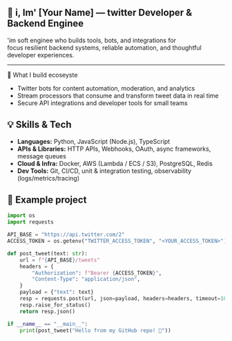## 👋 i, Im' [Your Name] — twitter Developer & Backend Enginee

'im soft enginee who builds tools, bots, and integrations for  
focus  resilient backend systems, reliable automation, and thoughtful developer experiences.

---

 🔭 What I build ecoseyste
- Twitter bots for content automation, moderation, and analytics  
- Stream processors that consume and transform tweet data in real time  
- Secure API integrations and developer tools for small teams

## 💡 Skills & Tech
- **Languages:** Python, JavaScript (Node.js), TypeScript  
- **APIs & Libraries:** HTTP APIs, Webhooks, OAuth, async frameworks, message queues  
- **Cloud & Infra:** Docker, AWS (Lambda / ECS / S3), PostgreSQL, Redis  
- **Dev Tools:** Git, CI/CD, unit & integration testing, observability (logs/metrics/tracing)

## 🧰 Example project
```python
import os
import requests

API_BASE = "https://api.twitter.com/2"
ACCESS_TOKEN = os.getenv("TWITTER_ACCESS_TOKEN", "<YOUR_ACCESS_TOKEN>")

def post_tweet(text: str):
    url = f"{API_BASE}/tweets"
    headers = {
        "Authorization": f"Bearer {ACCESS_TOKEN}",
        "Content-Type": "application/json",
    }
    payload = {"text": text}
    resp = requests.post(url, json=payload, headers=headers, timeout=10)
    resp.raise_for_status()
    return resp.json()

if __name__ == "__main__":
    print(post_tweet("Hello from my GitHub repo! 🚀"))
